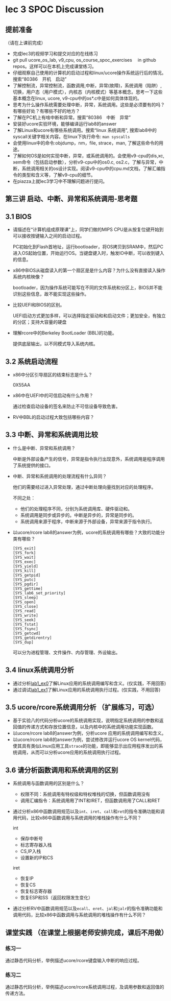 # lec 3 SPOC Discussion

## **提前准备**
（请在上课前完成）


 - 完成lec3的视频学习和提交对应的在线练习
 - git pull ucore_os_lab, v9_cpu, os_course_spoc_exercises  　in github repos。这样可以在本机上完成课堂练习。
 - 仔细观察自己使用的计算机的启动过程和linux/ucore操作系统运行后的情况。搜索“80386　开机　启动”
 - 了解控制流，异常控制流，函数调用,中断，异常(故障)，系统调用（陷阱）,切换，用户态（用户模式），内核态（内核模式）等基本概念。思考一下这些基本概念在linux, ucore, v9-cpu中的os*.c中是如何具体体现的。
 - 思考为什么操作系统需要处理中断，异常，系统调用。这些是必须要有的吗？有哪些好处？有哪些不好的地方？
 - 了解在PC机上有啥中断和异常。搜索“80386　中断　异常”
 - 安装好ucore实验环境，能够编译运行lab8的answer
 - 了解Linux和ucore有哪些系统调用。搜索“linux 系统调用", 搜索lab8中的syscall关键字相关内容。在linux下执行命令: ```man syscalls```
 - 会使用linux中的命令:objdump，nm，file, strace，man, 了解这些命令的用途。
 - 了解如何OS是如何实现中断，异常，或系统调用的。会使用v9-cpu的dis,xc, xem命令（包括启动参数），分析v9-cpu中的os0.c, os2.c，了解与异常，中断，系统调用相关的os设计实现。阅读v9-cpu中的cpu.md文档，了解汇编指令的类型和含义等，了解v9-cpu的细节。
 - 在piazza上就lec3学习中不理解问题进行提问。

## 第三讲 启动、中断、异常和系统调用-思考题

## 3.1 BIOS
- 请描述在“计算机组成原理课”上，同学们做的MIPS CPU是从按复位键开始到可以接收按键输入之间的启动过程。

  PC初始化到Flash首地址，运行bootloader，将OS拷贝到SRAM中，然后PC进入OS起始位置，开始运行OS。当键盘键入时，触发IO中断，可以收到键入的信息。

- x86中BIOS从磁盘读入的第一个扇区是是什么内容？为什么没有直接读入操作系统内核映像？

  bootloader，因为操作系统可能写在不同的文件系统和分区上，BIOS并不能识别这些信息，故不能实现这些操作。

- 比较UEFI和BIOS的区别。

  UEFI启动方式更加多样，可以选择指定驱动和和启动文件；更加安全，有独立的分区；支持大容量的硬盘

- 理解rcore中的Berkeley BootLoader (BBL)的功能。

  提供底层输出，以不同模式导入系统内核。

## 3.2 系统启动流程

- x86中分区引导扇区的结束标志是什么？

  0X55AA

- x86中在UEFI中的可信启动有什么作用？

  通过检查启动设备的签名来防止不可信设备导致危害。

- RV中BBL的启动过程大致包括哪些内容？

  

## 3.3 中断、异常和系统调用比较
- 什么是中断、异常和系统调用？

  中断是外部设备产生的信号，异常是指令执行出现意外，系统调用是程序调用了系统提供的接口。

- 中断、异常和系统调用的处理流程有什么异同？

  他们的需要经过进入异常处理，通过中断处理向量找到对应的处理程序。

  不同之处：

  - 他们的处理程序不同，分别为系统调用库、硬件驱动和。
  - 系统调用是同步或异步的。中断是异步的，异常是同步的。
  - 系统调用来源于程序，中断来源于外部设备，异常来源于指令执行。

- 以ucore/rcore lab8的answer为例，ucore的系统调用有哪些？大致的功能分类有哪些？

  ```
  [SYS_exit]              
  [SYS_fork]              
  [SYS_wait]              
  [SYS_exec]              
  [SYS_yield]             
  [SYS_kill]              
  [SYS_getpid]            
  [SYS_putc]              
  [SYS_pgdir]             
  [SYS_gettime]           
  [SYS_lab6_set_priority] 
  [SYS_sleep]             
  [SYS_open]              
  [SYS_close]             
  [SYS_read]              
  [SYS_write]             
  [SYS_seek]              
  [SYS_fstat]             
  [SYS_fsync]             
  [SYS_getcwd]            
  [SYS_getdirentry]       
  [SYS_dup]               
  ```

  可以分为进程管理、文件操作、内存管理、外设输出。

## 3.4 linux系统调用分析
- 通过分析[lab1_ex0](https://github.com/chyyuu/ucore_lab/blob/master/related_info/lab1/lab1-ex0.md)了解Linux应用的系统调用编写和含义。(仅实践，不用回答)
- 通过调试[lab1_ex1](https://github.com/chyyuu/ucore_lab/blob/master/related_info/lab1/lab1-ex1.md)了解Linux应用的系统调用执行过程。(仅实践，不用回答)


## 3.5 ucore/rcore系统调用分析 （扩展练习，可选）
-  基于实验八的代码分析ucore的系统调用实现，说明指定系统调用的参数和返回值的传递方式和存放位置信息，以及内核中的系统调用功能实现函数。
- 以ucore/rcore lab8的answer为例，分析ucore 应用的系统调用编写和含义。
- 以ucore/rcore lab8的answer为例，尝试修改并运行ucore OS kernel代码，使其具有类似Linux应用工具`strace`的功能，即能够显示出应用程序发出的系统调用，从而可以分析ucore应用的系统调用执行过程。


## 3.6 请分析函数调用和系统调用的区别
- 系统调用与函数调用的区别是什么？

  - 权限不同：系统调用有特权级和特权堆栈的切换，但函数调用没有
  - 调用汇编指令：系统调用用了INT和IRET，但函数调用用了CALL和RET

- 通过分析x86中函数调用规范以及`int`、`iret`、`call`和`ret`的指令准确功能和调用代码，比较x86中函数调用与系统调用的堆栈操作有什么不同？

  int

  - 保存中断号
  - 标志寄存器入栈
  - CS,IP入栈
  - 设置新的IP和CS

  iret

  - 恢复IP
  - 恢复CS
  - 恢复标志寄存器
  - 恢复ESP和SS（返回权限发生变化）

- 通过分析RV中函数调用规范以及`ecall`、`eret`、`jal`和`jalr`的指令准确功能和调用代码，比较x86中函数调用与系统调用的堆栈操作有什么不同？


## 课堂实践 （在课堂上根据老师安排完成，课后不用做）
### 练习一
通过静态代码分析，举例描述ucore/rcore键盘输入中断的响应过程。

### 练习二
通过静态代码分析，举例描述ucore/rcore系统调用过程，及调用参数和返回值的传递方法。
